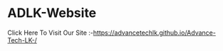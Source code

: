 # ADLK-Website




Click Here To Visit Our Site :-https://advancetechlk.github.io/Advance-Tech-LK-/
